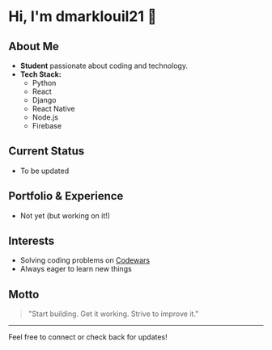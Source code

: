 # Hi, I'm dmarklouil21 👋

## About Me
- **Student** passionate about coding and technology.
- **Tech Stack:**  
  - Python  
  - React  
  - Django  
  - React Native  
  - Node.js  
  - Firebase  

## Current Status
- To be updated

## Portfolio & Experience
- Not yet (but working on it!)

## Interests
- Solving coding problems on [Codewars](https://www.codewars.com/)
- Always eager to learn new things

## Motto
> "Start building. Get it working. Strive to improve it."

---

Feel free to connect or check back for updates!
